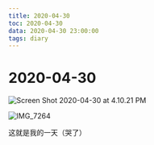 ```yaml
---
title: 2020-04-30
toc: 2020-04-30
data: 2020-04-30 23:00:00
tags: diary
---
```



# 2020-04-30



![Screen Shot 2020-04-30 at 4.10.21 PM](https://tva1.sinaimg.cn/large/007S8ZIlgy1gec0h9vgzyj31ds0oq7c1.jpg)



![IMG_7264](https://tva1.sinaimg.cn/large/007S8ZIlgy1gec0hd5ia2j30u0140hdy.jpg)

这就是我的一天（哭了）

